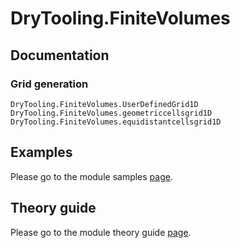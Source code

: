 # DryTooling.FiniteVolumes

## Documentation

### Grid generation

```@docs
DryTooling.FiniteVolumes.UserDefinedGrid1D
DryTooling.FiniteVolumes.geometriccellsgrid1D
DryTooling.FiniteVolumes.equidistantcellsgrid1D
```

## Examples

Please go to the module samples [page](samples.md).

## Theory guide

Please go to the module theory guide [page](theory.md).
